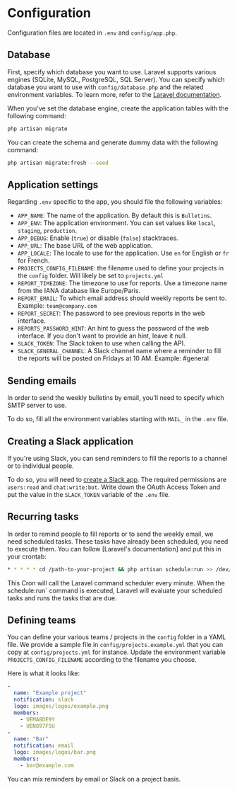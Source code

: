 # Configuration
Configuration files are located in `.env` and `config/app.php`.

## Database
First, specify which database you want to use. Laravel supports various engines (SQLite, MySQL, PostgreSQL, SQL Server). You can specify which database you want to use with `config/database.php` and the related environment variables. To learn more, refer to the [Laravel documentation](https://laravel.com/docs/6.0/database#configuration).

When you've set the database engine, create the application tables with the following command:
```bash
php artisan migrate
```

You can create the schema and generate dummy data with the following command:
```bash
php artisan migrate:fresh --seed
```

## Application settings
Regarding `.env` specific to the app, you should file the following variables:

- `APP_NAME`: The name of the application. By default this is `Bulletins`.
- `APP_ENV`: The application environment. You can set values like `local`, `staging`, `production`.
- `APP_DEBUG`: Enable (`true`) or disable (`false`) stacktraces.
- `APP_URL`: The base URL of the web application.
- `APP_LOCALE`: The locale to use for the application. Use `en` for English or `fr` for French.
- `PROJECTS_CONFIG_FILENAME`: the filename used to define your projects in the `config` folder. Will likely be set to `projects.yml`
- `REPORT_TIMEZONE`: The timezone to use for reports. Use a timezone name from the IANA database like Europe/Paris.
- `REPORT_EMAIL`: To which email address should weekly reports be sent to. Example: `team@company.com`
- `REPORT_SECRET`: The password to see previous reports in the web interface.
- `REPORTS_PASSWORD_HINT`: An hint to guess the password of the web interface. If you don't want to provide an hint, leave it null.
- `SLACK_TOKEN`: The Slack token to use when calling the API.
- `SLACK_GENERAL_CHANNEL`: A Slack channel name where a reminder to fill the reports will be posted on Fridays at 10 AM. Example: #general

## Sending emails
In order to send the weekly bulletins by email, you'll need to specify which SMTP server to use.

To do so, fill all the environment variables starting with `MAIL_` in the `.env` file.

## Creating a Slack application
If you're using Slack, you can send reminders to fill the reports to a channel or to individual people.

To do so, you will need to [create a Slack app](https://api.slack.com/slack-apps#creating_apps). The required permissions are `users:read` and `chat:write:bot`. Write down the OAuth Access Token and put the value in the `SLACK_TOKEN` variable of the `.env` file.

## Recurring tasks
In order to remind people to fill reports or to send the weekly email, we need scheduled tasks. These tasks have already been scheduled, you need to execute them. You can follow [Laravel's documentation] and put this in your crontab:

```sh
* * * * * cd /path-to-your-project && php artisan schedule:run >> /dev/null 2>&1
```

This Cron will call the Laravel command scheduler every minute. When the schedule:run` command is executed, Laravel will evaluate your scheduled tasks and runs the tasks that are due.

## Defining teams
You can define your various teams / projects in the `config` folder in a YAML file. We provide a sample file in `config/projects.example.yml` that you can copy at `config/projects.yml` for instance. Update the environment variable `PROJECTS_CONFIG_FILENAME` according to the filename you choose.

Here is what it looks like:
```yaml
-
  name: "Example project"
  notification: slack
  logo: images/logos/example.png
  members:
    - UEMA8DE9Y
    - UEN897F5U
-
  name: "Bar"
  notification: email
  logo: images/logos/bar.png
  members:
    - bar@example.com
```

You can mix reminders by email or Slack on a project basis.
